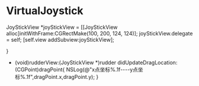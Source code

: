 # VirtualJoystick
 JoyStickView *joyStickView = [[JoyStickView alloc]initWithFrame:CGRectMake(100, 200, 124, 124)];
    joyStickView.delegate = self;
    [self.view addSubview:joyStickView];
    
}
- (void)rudderView:(JoyStickView *)rudder didUpdateDragLocation:(CGPoint)dragPoint{
    NSLog(@"x点坐标%.1f----y点坐标%.1f",dragPoint.x,dragPoint.y);
}
